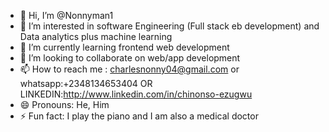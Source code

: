 - 👋 Hi, I’m @Nonnyman1
- 👀 I’m interested in software Engineering (Full stack eb development) and Data analytics plus machine learning
- 🌱 I’m currently learning frontend web development
- 💞️ I’m looking to collaborate on web/app development
- 📫 How to reach me : charlesnonny04@gmail.com or whatsapp:+2348134653404 OR LINKEDIN:http://www.linkedin.com/in/chinonso-ezugwu
- 😄 Pronouns: He, Him
- ⚡ Fun fact: I play the piano and I am also a medical doctor

<!---
Nonnyman1/Nonnyman1 is a ✨ special ✨ repository because its `README.md` (this file) appears on your GitHub profile.
You can click the Preview link to take a look at your changes.
--->
